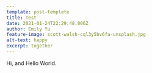 ```yaml
---
template: post-template
title: Test
date: 2021-01-24T22:29:48.006Z
author: Emily Yu
feature-image: scott-walsh-cql3y5bv6fa-unsplash.jpg
alt-text: happy
excerpt: together
---
```

Hi, and Hello World.